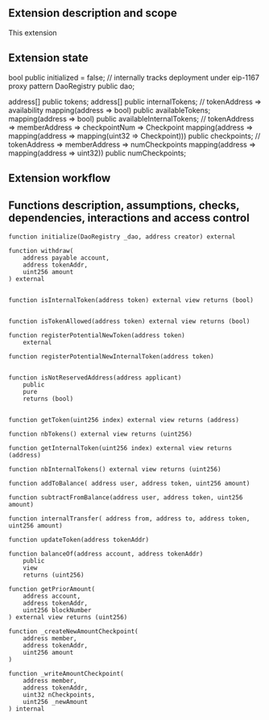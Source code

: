 ## Extension description and scope
This extension 
## Extension state
bool public initialized = false; // internally tracks deployment under eip-1167 proxy pattern
DaoRegistry public dao;

address[] public tokens;
address[] public internalTokens;
// tokenAddress => availability
mapping(address => bool) public availableTokens;
mapping(address => bool) public availableInternalTokens;
// tokenAddress => memberAddress => checkpointNum => Checkpoint
mapping(address => mapping(address => mapping(uint32 => Checkpoint)))
    public checkpoints;
// tokenAddress => memberAddress => numCheckpoints
mapping(address => mapping(address => uint32)) public numCheckpoints;

## Extension workflow

## Functions description, assumptions, checks, dependencies, interactions and access control
    

    function initialize(DaoRegistry _dao, address creator) external 

    function withdraw(
        address payable account,
        address tokenAddr,
        uint256 amount
    ) external 

    
    function isInternalToken(address token) external view returns (bool) 

    
    function isTokenAllowed(address token) external view returns (bool) 

    function registerPotentialNewToken(address token)
        external

    function registerPotentialNewInternalToken(address token)


    function isNotReservedAddress(address applicant)
        public
        pure
        returns (bool)


    function getToken(uint256 index) external view returns (address) 

    function nbTokens() external view returns (uint256) 

    function getInternalToken(uint256 index) external view returns (address) 

    function nbInternalTokens() external view returns (uint256) 
    
    function addToBalance( address user, address token, uint256 amount)
    
    function subtractFromBalance(address user, address token, uint256 amount)

    function internalTransfer( address from, address to, address token, uint256 amount)

    function updateToken(address tokenAddr)

    function balanceOf(address account, address tokenAddr)
        public
        view
        returns (uint256)

    function getPriorAmount(
        address account,
        address tokenAddr,
        uint256 blockNumber
    ) external view returns (uint256) 

    function _createNewAmountCheckpoint(
        address member,
        address tokenAddr,
        uint256 amount
    ) 
    
    function _writeAmountCheckpoint(
        address member,
        address tokenAddr,
        uint32 nCheckpoints,
        uint256 _newAmount
    ) internal 
